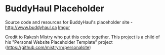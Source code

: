 BuddyHaul Placeholder
================

Source code and resources for BuddyHaul's placeholder site - http://www.buddyhaul.ca
[Imgur](http://i.imgur.com/l1VsIXv.png)

Credit to Rakesh Mistry who put this code together. This project is a child of his "Personal Website Placeholder Template" project (https://github.com/mistryrn/personalsite)
